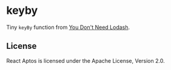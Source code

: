 # keyby

Tiny `keyBy` function from [You Don't Need Lodash](https://github.com/you-dont-need/You-Dont-Need-Lodash-Underscore#_groupby).

## License

React Aptos is licensed under the Apache License, Version 2.0.
